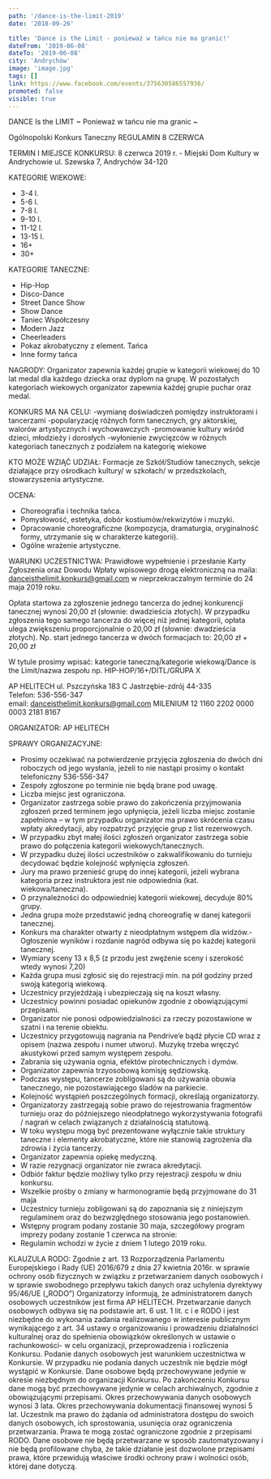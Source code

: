 ```yaml
---
path: '/dance-is-the-limit-2019'
date: '2018-09-26'

title: 'Dance is the Limit - ponieważ w tańcu nie ma granic!'
dateFrom: '2019-06-08'
dateTo: '2019-06-08'
city: 'Andrychów'
image: 'image.jpg'
tags: []
link: https://www.facebook.com/events/375630586557936/
promoted: false
visible: true
---
```

DANCE Is the LIMIT
~ Ponieważ w tańcu nie ma granic ~

Ogólnopolski Konkurs  Taneczny
REGULAMIN
8 CZERWCA 

TERMIN I MIEJSCE KONKURSU:
8 czerwca 2019 r. - Miejski Dom Kultury w Andrychowie ul. Szewska 7, Andrychów 34-120

KATEGORIE WIEKOWE:
- 3-4 l.
- 5-6 l.
- 7-8 l.
- 9-10 l.
- 11-12 l.
- 13-15 l. 
- 16+
- 30+

KATEGORIE TANECZNE:
- Hip-Hop
- Disco-Dance
- Street Dance Show
- Show Dance
- Taniec Współczesny
- Modern Jazz
- Cheerleaders 
- Pokaz akrobatyczny z element. Tańca
- Inne formy tańca

NAGRODY:
Organizator zapewnia każdej grupie w kategorii wiekowej do 10 lat medal dla każdego dziecka 
oraz dyplom na grupę.
W pozostałych kategoriach wiekowych organizator zapewnia każdej grupie puchar oraz medal.

KONKURS MA NA CELU:
-wymianę doświadczeń pomiędzy instruktorami i tancerzami
-popularyzację różnych form tanecznych, gry aktorskiej, walorów artystycznych i wychowawczych
-promowanie kultury wśród dzieci, młodzieży i dorosłych
-wyłonienie zwycięzców w różnych kategoriach tanecznych z podziałem na kategorię wiekowe

KTO MOŻE WZIĄĆ UDZIAŁ:
Formacje ze Szkół/Studiów tanecznych, sekcje działające przy ośrodkach kultury/ w szkołach/ w przedszkolach, stowarzyszenia artystyczne.

OCENA:
- Choreografia i technika tańca.
- Pomysłowość, estetyka, dobór kostiumów/rekwizytów i muzyki.
- Opracowanie choreograficzne (kompozycja, dramaturgia, oryginalność formy, utrzymanie się w charakterze kategorii).
- Ogólne wrażenie artystyczne.

WARUNKI UCZESTNICTWA:
Prawidłowe wypełnienie i przesłanie Karty Zgłoszenia oraz Dowodu Wpłaty wpisowego drogą elektroniczną na maila: danceisthelimit.konkurs@gmail.com  w  nieprzekraczalnym terminie do 24 maja 2019 roku.

Opłata startowa za zgłoszenie jednego tancerza do jednej konkurencji tanecznej wynosi 20,00 zł (słownie: dwadzieścia złotych). W przypadku zgłoszenia tego samego tancerza do więcej niż jednej kategorii, opłata ulega zwiększeniu proporcjonalnie o 20,00 zł (słownie: dwadzieścia złotych).
Np. start jednego tancerza w dwóch formacjach to: 20,00 zł + 20,00 zł

 W tytule prosimy wpisać:
 kategorie taneczną/kategorie wiekową/Dance is the Limit/nazwa zespołu
np. HIP-HOP/16+/DITL/GRUPA X

	
AP HELITECH
ul. Pszczyńska 183 C 
Jastrzębie-zdrój 44-335  
Telefon: 536-556-347   
email:  danceisthelimit.konkurs@gmail.com
MILENIUM 
12 1160 2202 0000 0003 2181 8167

ORGANIZATOR: 
AP HELITECH

SPRAWY ORGANIZACYJNE:

- Prosimy oczekiwać na potwierdzenie przyjęcia zgłoszenia do dwóch dni roboczych od jego wysłania, jeżeli to nie nastąpi prosimy o kontakt telefoniczny 536-556-347 
- Zespoły zgłoszone po terminie nie będą brane pod uwagę. 
- Liczba miejsc jest ograniczona.
- Organizator zastrzega sobie prawo do zakończenia przyjmowania zgłoszeń przed terminem jego upłynięcia, jeżeli liczba miejsc zostanie zapełniona – w tym przypadku organizator ma prawo skrócenia czasu wpłaty akredytacji, aby rozpatrzyć przyjęcie grup z list rezerwowych.
- W przypadku zbyt małej ilości zgłoszeń organizator zastrzega sobie prawo do połączenia kategorii wiekowych/tanecznych.
- W przypadku dużej ilości uczestników o zakwalifikowaniu do turnieju decydować będzie kolejność wpłynięcia zgłoszeń. 
- Jury ma prawo przenieść grupę do innej kategorii, jeżeli wybrana kategoria przez instruktora jest nie odpowiednia (kat. wiekowa/taneczna).
- O przynależności do odpowiedniej kategorii wiekowej, decyduje 80% grupy. 
- Jedna grupa może przedstawić jedną choreografię w danej kategorii tanecznej.
- Konkurs ma charakter otwarty z nieodpłatnym wstępem dla widzów.- Ogłoszenie wyników i rozdanie nagród odbywa się po każdej kategorii tanecznej.
- Wymiary sceny 13 x 8,5 (z przodu jest zwężenie sceny i szerokość wtedy wynosi 7,20)
- Każda grupa musi zgłosić się do rejestracji min. na pół godziny przed swoją kategorią wiekową.
- Uczestnicy przyjeżdżają i ubezpieczają się na koszt własny.
- Uczestnicy powinni posiadać opiekunów zgodnie z obowiązującymi przepisami.
- Organizator nie ponosi odpowiedzialności za rzeczy pozostawione w szatni i na terenie obiektu.
- Uczestnicy przygotowują nagrania na Pendrive’e bądź płycie CD wraz z opisem (nazwa zespołu i numer utworu). Muzykę trzeba wręczyć akustykowi przed samym występem zespołu. 
- Zabrania się używania ognia, efektów pirotechnicznych i dymów.
- Organizator zapewnia trzyosobową komisję sędziowską.
- Podczas występu, tancerze zobligowani są do używania obuwia tanecznego, nie pozostawiającego śladów na parkiecie.
- Kolejność wystąpień poszczególnych formacji, określają organizatorzy.
- Organizatorzy zastrzegają sobie prawo do rejestrowania fragmentów turnieju oraz do późniejszego nieodpłatnego wykorzystywania fotografii / nagrań w celach związanych z działalnością statutową.
- W toku występu mogą być prezentowane wyłącznie takie struktury taneczne i elementy akrobatyczne, które nie stanowią zagrożenia dla zdrowia i życia tancerzy.
- Organizator zapewnia opiekę medyczną.
- W razie rezygnacji organizator nie zwraca akredytacji.
- Odbiór faktur będzie możliwy tylko przy rejestracji zespołu w dniu konkursu.
- Wszelkie prośby o zmiany w harmonogramie będą przyjmowane do 31 maja
- Uczestnicy turnieju zobligowani są do zapoznania się z niniejszym regulaminem oraz do bezwzględnego stosowania jego postanowień. 
- Wstępny program podany zostanie 30 maja, szczegółowy program imprezy podany zostanie 1 czerwca na stronie:
- Regulamin wchodzi w życie z dniem 1 lutego 2019 roku.

KLAUZULA RODO:
Zgodnie z art. 13 Rozporządzenia Parlamentu Europejskiego i Rady (UE) 2016/679 z dnia 27 kwietnia 2016r. w sprawie ochrony osób fizycznych w związku z przetwarzaniem danych osobowych i w sprawie swobodnego przepływu takich danych oraz uchylenia dyrektywy 95/46/UE („RODO”) Organizatorzy informują, że administratorem danych osobowych uczestników jest firma AP HELITECH. Przetwarzanie danych osobowych odbywa się na podstawie art. 6 ust. 1 lit. c i e RODO i jest niezbędne do wykonania zadania realizowanego w interesie publicznym wynikającego z art. 34 ustawy o organizowaniu i prowadzeniu działalności kulturalnej oraz do spełnienia obowiązków określonych w ustawie o rachunkowości- w celu organizacji, przeprowadzenia i rozliczenia Konkursu. Podanie danych osobowych jest warunkiem uczestnictwa w Konkursie. W przypadku  nie podania danych uczestnik nie będzie mógł wystąpić w Konkursie. Dane osobowe będą przechowywane jedynie w okresie niezbędnym do organizacji Konkursu. Po zakończeniu Konkursu dane mogą być przechowywane jedynie w celach archiwalnych, zgodnie z obowiązującymi przepisami. Okres przechowywania danych osobowych wynosi 3 lata. Okres przechowywania dokumentacji finansowej wynosi 5 lat. Uczestnik ma prawo do żądania od administratora dostępu do swoich danych osobowych, ich sprostowania, usunięcia oraz ograniczenia przetwarzania. Prawa te mogą zostać ograniczone zgodnie z przepisami RODO. Dane osobowe nie będą przetwarzane w sposób zautomatyzowany i nie będą profilowane chyba, że takie działanie jest dozwolone przepisami prawa, które przewidują właściwe środki ochrony praw i wolności osób, której dane dotyczą.